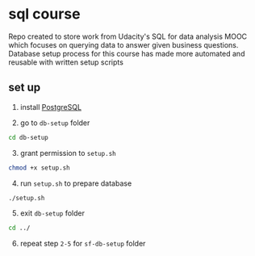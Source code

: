 # sql course

Repo created to store work from Udacity's SQL for data analysis MOOC which focuses on querying data to answer given business questions. Database setup process for this course has made more automated and reusable with written setup scripts

## set up

1. install [PostgreSQL](https://www.postgresql.org/download/)

2. go to `db-setup` folder

```sh
cd db-setup
```

3. grant permission to `setup.sh`

```sh
chmod +x setup.sh
```

4. run `setup.sh` to prepare database

```sh
./setup.sh
```

5. exit `db-setup` folder

```sh
cd ../
```

6. repeat step `2-5` for `sf-db-setup` folder
